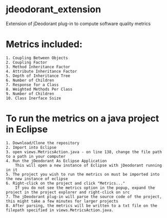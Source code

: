 # jdeodorant_extension
Extension of jDeodorant plug-in to compute software quality metrics

# Metrics included:
    1. Coupling Between Objects  
    2. Coupling Factor
    3. Method Inheritance Factor
    4. Attribute Inheritance Factor
    5. Depth of Inheritance Tree
    6. Number of Children
    7. Response for a Class
    8. Weighted Methods Per Class
    9. Number of Children
    10. Class Inerface Ssize

# To run the metrics on a java project in Eclipse
    1. Download/Clone the repository
    2. Import into Eclipse
    3. open views.MetricsAction.java - on line 138, change the file path to a path in your computer
    4. Run the jDeodorant As Eclipse Application
        This will open a new instance of Eclipse with jDeodorant running in it
    5. The project you wish to run the metrics on must be imported into the new instance of eclipse
    6. Right-click on the project and click "Metrics..."
        If you do not see the metrics option in the popup, expand the project in the project explorer and right-click on src
    7. The jDeodorant plug-in will parse the source code of the project, this might take a few minutes for larger projects
    8. After parsing, the metrics will be written to a txt file on the filepath specified in views.MetricsAction.java.
